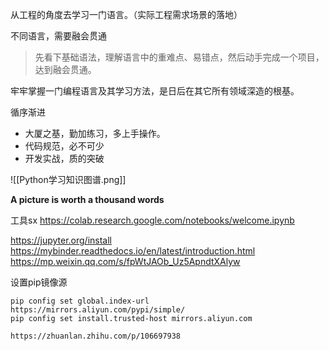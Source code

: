 从工程的角度去学习一门语言。（实际工程需求场景的落地）

不同语言，需要融会贯通
>先看下基础语法，理解语言中的重难点、易错点，然后动手完成一个项目，达到融会贯通。

牢牢掌握一门编程语言及其学习方法，是日后在其它所有领域深造的根基。

循序渐进
- 大厦之基，勤加练习，多上手操作。
- 代码规范，必不可少
- 开发实战，质的突破

![[Python学习知识图谱.png]]

**A picture is worth a thousand words**

工具sx
https://colab.research.google.com/notebooks/welcome.ipynb

https://jupyter.org/install
https://mybinder.readthedocs.io/en/latest/introduction.html
https://mp.weixin.qq.com/s/fpWtJAOb_Uz5ApndtXAlyw

设置pip镜像源
```text
pip config set global.index-url https://mirrors.aliyun.com/pypi/simple/
pip config set install.trusted-host mirrors.aliyun.com

https://zhuanlan.zhihu.com/p/106697938
```
